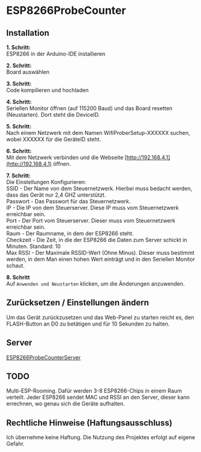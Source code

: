 # ESP8266ProbeCounter

## Installation

**1. Schritt:**   
ESP8266 in der Arduino-IDE installieren  

**2. Schritt:**   
Board auswählen  

**3. Schritt:**   
Code kompilieren und hochladen  

**4. Schritt:**  
Seriellen Monitor öffnen (auf 115200 Baud) und das Board resetten (Neustarten). Dort steht die DeviceID.  

**5. Schritt:**  
Nach einem Netzwerk mit dem Namen WifiProberSetup-XXXXXX suchen, wobei XXXXXX für die GeräteID steht.  

**6. Schritt:**  
Mit dem Netzwerk verbinden und die Webseite [http://192.168.4.1](http://192.168.4.1) öffnen.  

**7. Schritt:**  
Die Einstellungen Konfigurieren:  
SSID - Der Name von dem Steuernetzwerk. Hierbei muss bedacht werden, dass das Gerät nur 2,4 GHZ unterstützt.  
Passwort - Das Passwort für das Steuernetzwerk.  
IP - Die IP von dem Steuerserver. Diese IP muss vom Steuernetzwerk erreichbar sein.  
Port - Der Port vom Steuerserver. Dieser muss vom Steuernetzwerk erreichbar sein.  
Raum - Der Raumname, in dem der ESP8266 steht.  
Checkzeit - Die Zeit, in die der ESP8266 die Daten zum Server schickt in Minuten. Standard: 10  
Max RSSI - Der Maximale RSSID-Wert (Ohne Minus). Dieser muss bestimmt werden, in dem Man einen hohen Wert einträgt und in den Seriellen Monitor schaut.  

**8. Schritt**  
Auf `Anwenden und Neustarten` klicken, um die Änderungen anzuwenden.  

## Zurücksetzen / Einstellungen ändern

Um das Gerät zurückzusetzen und das Web-Panel zu starten reicht es, den FLASH-Button an D0 zu betätigen und für 10 Sekunden zu halten.

## Server  
[ESP8266ProbeCounterServer](https://github.com/schemil053/ESP8266ProbeCounterServer)

## TODO

Multi-ESP-Rooming. Dafür werden 3-8 ESP8266-Chips in einem Raum verteilt. Jeder ESP8266 sendet MAC und RSSI an den Server, dieser kann errechnen, wo genau sich die Geräte aufhalten.  

## Rechtliche Hinweise (Haftungsausschluss)  

Ich übernehme keine Haftung. Die Nutzung des Projektes erfolgt auf eigene Gefahr.  
